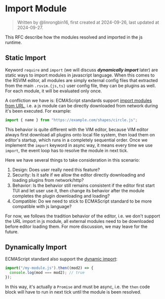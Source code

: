 # Import Module

> Written by @linrongbin16, first created at 2024-09-26, last updated at 2024-09-27.

This RFC describe how the modules resolved and imported in the js runtime.

## Static Import

Keyword `require` and `import` (we will discuss _**dynamically import**_ later) are static ways to import modules in javascript language. When this comes to the RSVIM editor, all modules are simply external config files that extracted from the main `.rsvim.{js,ts}` user config file, they can be plugins as well. For each module, it will be evaluated only once.

A confliction we have is: ECMAScript standards support [import modules from URL](https://developer.mozilla.org/en-US/docs/Web/JavaScript/Guide/Modules), i.e. a js module can be directly downloaded from network during it's been executed. For example:

```javascript
import { name } from "https://example.com/shapes/circle.js";
```

This behavior is quite different with the VIM editor, because VIM editor always first download all plugins onto local file system, then load them on editor's startup, which runs in a completely sequential order. Once we implement the `import` keyword in async way, it means every time we use `import`, the event loop has to resolve the module in next tick.

Here we have several things to take consideration in this scenario:

1. Design: Does user really need this feature?
2. Security: Is it safe if we allow the editor directly downloading and loading plugins from network/http?
3. Behavior: Is the behavior still remains consistent if the editor first start TUI and let user use it, then change its behavior after the module completes the plugin downloading and loading?
4. Compatible: Do we need to stick to ECMAScript standard to be more compatible with js language?

For now, we follows the tradition behavior of the editor, i.e. we don't support the URL import in js module, all external modules need to be downloaded before editor loading them. For more discussion, we may leave for the future.

## Dynamically Import

ECMAScript standard also support the [dynamic import](https://developer.mozilla.org/en-US/docs/Web/JavaScript/Reference/Operators/import):

```javascript
import("/my-module.js").then((mod2) => {
  console.log(mod === mod2); // true
});
```

In this way, it's actually a `Promise` and must be async, i.e. the `then` code block will have to run in next tick until the module is been resolved.
